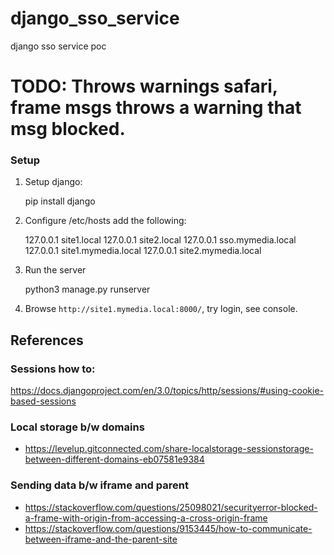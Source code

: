 # django_sso_service
django sso service poc


# TODO: Throws warnings safari, frame msgs throws a warning that msg blocked.


### Setup

1. Setup django:


    pip install django
    
1. Configure /etc/hosts  add the following:


    127.0.0.1       site1.local
    127.0.0.1       site2.local
    127.0.0.1       sso.mymedia.local
    127.0.0.1       site1.mymedia.local
    127.0.0.1       site2.mymedia.local

1. Run the server


    python3 manage.py runserver

   
1. Browse `http://site1.mymedia.local:8000/`, try login, see console.


## References

### Sessions how to:
https://docs.djangoproject.com/en/3.0/topics/http/sessions/#using-cookie-based-sessions

### Local storage b/w domains
* https://levelup.gitconnected.com/share-localstorage-sessionstorage-between-different-domains-eb07581e9384

### Sending data b/w iframe and parent
* https://stackoverflow.com/questions/25098021/securityerror-blocked-a-frame-with-origin-from-accessing-a-cross-origin-frame
* https://stackoverflow.com/questions/9153445/how-to-communicate-between-iframe-and-the-parent-site 

